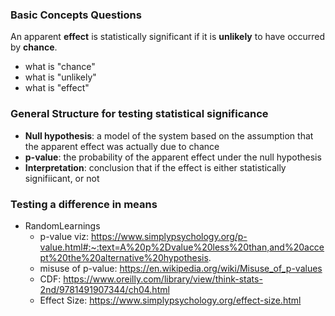 ### Basic Concepts Questions

An apparent **effect** is statistically significant if it is **unlikely** to have occurred by **chance**.

- what is "chance"
- what is "unlikely"
- what is "effect"

### General Structure for testing statistical significance

- **Null hypothesis**: a model of the system based on the assumption that the apparent effect was actually due to chance
- **p-value**: the probability of the apparent effect under the null hypothesis
- **Interpretation**: conclusion that if the effect is either statistically signifiicant, or not

### Testing a difference in means


- RandomLearnings
  - p-value viz: https://www.simplypsychology.org/p-value.html#:~:text=A%20p%2Dvalue%20less%20than,and%20accept%20the%20alternative%20hypothesis.
  - misuse of p-value: https://en.wikipedia.org/wiki/Misuse_of_p-values
  - CDF: https://www.oreilly.com/library/view/think-stats-2nd/9781491907344/ch04.html
  - Effect Size: https://www.simplypsychology.org/effect-size.html
